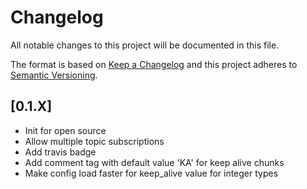 # Changelog
All notable changes to this project will be documented in this file.

The format is based on [Keep a Changelog](http://keepachangelog.com/en/1.0.0/)
and this project adheres to [Semantic Versioning](http://semver.org/spec/v2.0.0.html).

## [0.1.X]

- Init for open source
- Allow multiple topic subscriptions
- Add travis badge
- Add comment tag with default value 'KA' for keep alive chunks
- Make config load faster for keep_alive value for integer types
